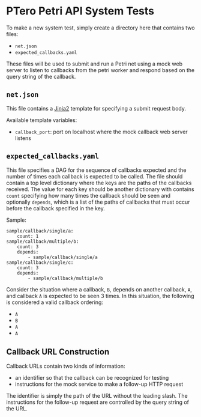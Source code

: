 # PTero Petri API System Tests
To make a new system test, simply create a directory here that contains two
files:

- `net.json`
- `expected_callbacks.yaml`

These files will be used to submit and run a Petri net using a mock web server
to listen to callbacks from the petri worker and respond based on the query
string of the callback.


## `net.json`
This file contains a [Jinja2](http://jinja.pocoo.org/docs/) template for
specifying a submit request body.

Available template variables:

- `callback_port`:  port on localhost where the mock callback web server listens


## `expected_callbacks.yaml`

This file specifies a DAG for the sequence of callbacks expected and the number
of times each callback is expected to be called.  The file should contain a top
level dictionary where the keys are the paths of the callbacks received.  The
value for each key should be another dictionary with contains `count`
specifying how many times the callback should be seen and optionally `depends`,
which is a list of the paths of callbacks that must occur before the callback
specified in the key.

Sample:

    sample/callback/single/a:
        count: 1
    sample/callback/multiple/b:
        count: 3
        depends:
            - sample/callback/single/a
    sample/callback/single/c:
        count: 3
        depends:
            - sample/callback/multiple/b

Consider the situation where a callback, `B`, depends on another callback, `A`,
and callback `A` is expected to be seen 3 times.  In this situation, the
following is considered a valid callback ordering:

- `A`
- `B`
- `A`
- `A`


## Callback URL Construction
Callback URLs contain two kinds of information:

- an identifier so that the callback can be recognized for testing
- instructions for the mock service to make a follow-up HTTP request

The identifier is simply the path of the URL without the leading slash.  The
instructions for the follow-up request are controlled by the query string of
the URL.
